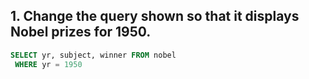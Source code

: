 ## 1. Change the query shown so that it displays Nobel prizes for 1950.

 ```SQL
 SELECT yr, subject, winner FROM nobel
  WHERE yr = 1950
 ```
